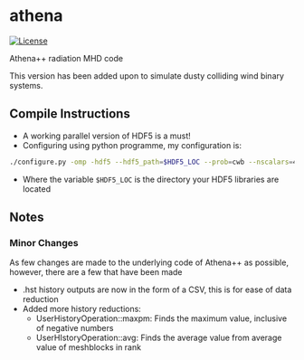 athena
======
<!-- Jenkins Status Badge in Markdown (with view), unprotected, flat style -->
<!-- In general, need to be on Princeton VPN, logged into Princeton CAS, with ViewStatus access to Jenkins instance to click on unprotected Build Status Badge, but server is configured to whitelist GitHub -->
[![License](https://img.shields.io/badge/License-BSD%203--Clause-blue.svg)](https://opensource.org/licenses/BSD-3-Clause)

<!--[![Public GitHub  issues](https://img.shields.io/github/issues/PrincetonUniversity/athena-public-version.svg)](https://github.com/PrincetonUniversity/athena-public-version/issues)
[![Public GitHub pull requests](https://img.shields.io/github/issues-pr/PrincetonUniversity/athena-public-version.svg)](https://github.com/PrincetonUniversity/athena-public-version/pulls) -->

Athena++ radiation MHD code

This version has been added upon to simulate dusty colliding wind binary systems.

## Compile Instructions

- A working parallel version of HDF5 is a must!
- Configuring using python programme, my configuration is:

```bash
./configure.py -omp -hdf5 --hdf5_path=$HDF5_LOC --prob=cwb --nscalars=4
```

- Where the variable `$HDF5_LOC` is the directory your HDF5 libraries are located

## Notes

### Minor Changes
As few changes are made to the underlying code of Athena++ as possible, however, there are a few that have been made
- .hst history outputs are now in the form of a CSV, this is for ease of data reduction
- Added more history reductions:
  - UserHistoryOperation::maxpm: Finds the maximum value, inclusive of negative numbers
  - UserHIstoryOperation::avg: Finds the average value from average value of meshblocks in rank